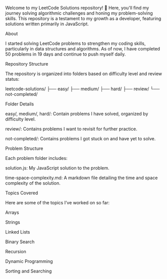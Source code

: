 Welcome to my LeetCode Solutions repository! 🚀 Here, you'll find my journey solving algorithmic challenges and honing my problem-solving skills. This repository is a testament to my growth as a developer, featuring solutions written primarily in JavaScript.

About

I started solving LeetCode problems to strengthen my coding skills, particularly in data structures and algorithms. As of now, I have completed 50 problems in 19 days and continue to push myself daily.

Repository Structure

The repository is organized into folders based on difficulty level and review status:

leetcode-solutions/
├── easy/
├── medium/
├── hard/
├── review/
└── not-completed/

Folder Details

easy/, medium/, hard/: Contain problems I have solved, organized by difficulty level.

review/: Contains problems I want to revisit for further practice.

not-completed/: Contains problems I got stuck on and have yet to solve.

Problem Structure

Each problem folder includes:

solution.js: My JavaScript solution to the problem.

time-space-complexity.md: A markdown file detailing the time and space complexity of the solution.

Topics Covered

Here are some of the topics I’ve worked on so far:

Arrays

Strings

Linked Lists

Binary Search

Recursion

Dynamic Programming

Sorting and Searching
